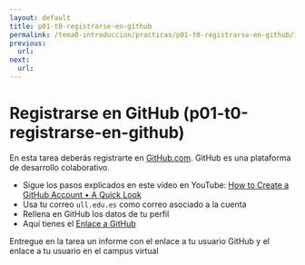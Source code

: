 ```yaml
---
layout: default
title: p01-t0-registrarse-en-github
permalink: /tema0-introduccion/practicas/p01-t0-registrarse-en-github/index.html
previous: 
  url: 
next:
  url: 
---
```


# Registrarse en GitHub (p01-t0-registrarse-en-github)

En esta tarea deberás registrarte en [GitHub.com](https://github.com).
GitHub es una plataforma de desarrollo colaborativo.

* Sigue los pasos explicados en este vídeo en YouTube: <a href="https://youtu.be/ezxRcdJ8glM" target="_blank">How to Create a GitHub Account • A Quick Look</a>
* Usa tu correo `ull.edu.es` como correo asociado a la cuenta
* Rellena en GitHub los datos de tu perfil
* Aquí tienes el <a href="https://github.com" target="_blank">Enlace a GitHub</a>

Entregue en la tarea un informe con el enlace a tu usuario GitHub y el enlace a tu usuario en el campus virtual

